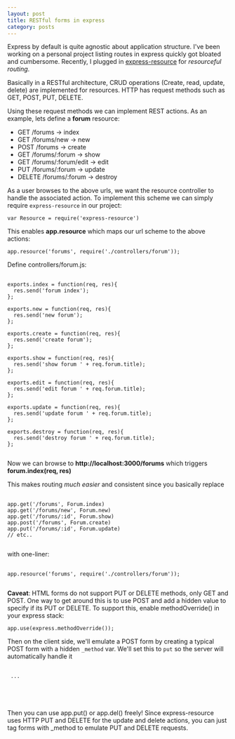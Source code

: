```yaml
---
layout: post
title: RESTful forms in express
category: posts
---
```


Express by default is quite agnostic about application structure. I've been working on a personal project 
listing routes in express quickly got bloated and cumbersome. Recently, I plugged 
in [express-resource](https://github.com/visionmedia/express-resource) for *resourceful routing*.

Basically in a RESTful architecture, CRUD operations (Create, read, update, delete)
are implemented for resources. HTTP has request methods such as GET, POST, PUT, DELETE.

Using these request methods we can implement REST actions. As an example, lets define
a **forum** resource:

* GET     /forums              ->  index
* GET     /forums/new          ->  new
* POST    /forums              ->  create
* GET     /forums/:forum       ->  show
* GET     /forums/:forum/edit  ->  edit
* PUT     /forums/:forum       ->  update
* DELETE  /forums/:forum       ->  destroy

As a user browses to the above urls, we want the resource controller to handle the associated action.
To implement this scheme we can simply require `express-resource` in our project:

```
var Resource = require('express-resource')
```

This enables **app.resource** which maps our url scheme to the above actions:

```
app.resource('forums', require('./controllers/forum'));
```

Define controllers/forum.js:

<pre>
  <code>
exports.index = function(req, res){
  res.send('forum index');
};

exports.new = function(req, res){
  res.send('new forum');
};

exports.create = function(req, res){
  res.send('create forum');
};

exports.show = function(req, res){
  res.send('show forum ' + req.forum.title);
};

exports.edit = function(req, res){
  res.send('edit forum ' + req.forum.title);
};

exports.update = function(req, res){
  res.send('update forum ' + req.forum.title);
};

exports.destroy = function(req, res){
  res.send('destroy forum ' + req.forum.title);
};
  </code>
</pre>

Now we can browse to **http://localhost:3000/forums** which triggers **forum.index(req, res)**

This makes routing *much easier* and consistent since you basically replace

<pre>
  <code>
app.get('/forums', Forum.index)
app.get('/forums/new', Forum.new)
app.get('/forums/:id', Forum.show)
app.post('/forums', Forum.create)
app.put('/forums/:id', Forum.update)
// etc..
  </code>
</pre>

with one-liner:

<pre>
  <code>
app.resource('forums', require('./controllers/forum'));
  </code>
</pre>


**Caveat**: HTML forms do not support PUT or DELETE methods, only GET and POST. One way to get around this is 
to use POST and add a hidden value to specify if its PUT or DELETE. To support this, enable methodOverride() 
in your express stack:

```
app.use(express.methodOverride());
```

Then on the client side, we'll emulate a POST form by creating a typical POST form with a hidden `_method` var. We'll set 
this to `put` so the server will automatically handle it

<pre>
  <code>
<form> ...
  <input type="hidden" name="_method" value="put" />
</form>
  </code>
</pre>

Then you can use app.put() or app.del() freely! Since express-resource uses HTTP PUT and DELETE for the update and delete actions,
you can just tag forms with _method to emulate PUT and DELETE requests.
